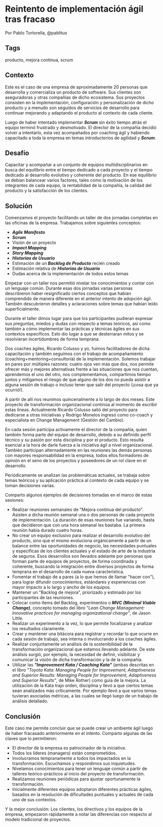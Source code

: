 

Reintento de implementación ágil tras fracaso
=====
Por Pablo Tortorella, @pablitux

Tags
-----
producto, mejora continua, scrum

Contexto
-----
Este es el caso de una empresa de aproximadamente 20 personas que desarrolla y comercializa un producto de software. Sus clientes son aseguradoras y otras compañías de dicho ecosistema. Sus proyectos consisten en la implementación, configuración y personalización de dicho producto y a menudo son seguidos de servicios de desarrollo para continuar mejorando y adaptando el producto al contexto de cada cliente.

Luego de haber intentado implementar **_Scrum_** sin éxito tiempo atrás el equipo terminó frustrado y desmotivado. El director de la compañía decidió volver a intentarlo, esta vez acompañados por coaching ágil y habiendo capacitado a toda la empresa en temas introductorios de agilidad y **_Scrum_**.

Desafío
-----
Capacitar y acompañar a un conjunto de equipos multidisciplinarios en busca del equilibrio entre el tiempo dedicado a cada proyecto y el tiempo dedicado al desarrollo evolutivo y coherente del producto. En ese equilibrio se debían balancear varios factores, tales como la motivación de los integrantes de cada equipo, la rentabilidad de la compañía, la calidad del producto y la satisfacción de los clientes.

Solución
-----
Comenzamos el proyecto facilitando un taller de dos jornadas completas en las oficinas de la empresa.
Trabajamos sobre siguientes conceptos:
* **_Agile Manifesto_**
* **_Scrum_**
* Visión de un proyecto
* **_Impact Mapping_**
* **_Story Mapping_**
* **_Historias de Usuario_**
* Estimación de un **_Backlog de Producto_** recién creado
* Estimación relativa de **_Historias de Usuario_**
* Dudas acerca de la implementación de todos estos temas

Empezar con un taller nos permitió nivelar los conocimientos y contar con un lenguaje común. Durante esas dos jornadas varias personas describieron haber resignificado ciertos conceptos que habían comprendido de manera diferente en el anterior intento de adopción ágil. También descubrieron detalles y aclaraciones sobre temas que habían leído superficialmente.

Durante el taller dimos lugar para que los participantes pudieran expresar sus preguntas, miedos y dudas con respecto a temas teóricos, así como también a cómo implementar las prácticas y técnicas ágiles en sus contextos específicos. Esto dio lugar a que se desterraran mitos y se resolvieran incertidumbres de forma temprana.

Dos coaches ágiles, Ricardo Colusso y yo, fuimos facilitadores de dicha capacitación y también seguimos con el trabajo de acompañamiento (coaching+mentoring+consultoría) de la implementación. Solemos trabajar en pares por múltiples razones: cuatro ojos ven más que dos, nos permite ofrecer más y mejores alternativas frente a las situaciones que nos cuentan, aprendemos el uno del otro, nos complementamos, compartimos tiempo juntos y mitigamos el riesgo de que alguno de los dos no pueda asistir a alguna sesión de trabajo o incluso tener que salir del proyecto (¡cosa que ya ocurrió!). 

A partir de allí nos reunimos quincenalmente a lo largo de dos meses. Este proyecto de transformación organizacional continúa al momento de escribir estas líneas. Actualmente Ricardo Colusso salió del proyecto para dedicarse a otras iniciativas y Rodrigo Monelos ingresó como co-coach y especialista en Change Management (Gestión del Cambio).

En cada sesión participa activamente el director de la compañía, quien también forma parte del equipo de desarrollo, debido a su definido perfil técnico y su pasión por esta disciplina y por el producto. Esto resulta esencial a la hora de darle fuerza a la iniciativa ágil a nivel organizacional. También participan alternadamente en las reuniones las demás personas con mayores responsabilidad en la empresa, todos ellos formadores de opinión en el seno de los proyectos y poseedores de un rol clave en el desarrollo.

Periódicamente se analizan las problemáticas actuales, se trabaja sobre temas teóricos y su aplicación práctica al contexto de cada equipo y se toman decisiones varias.

Comparto algunos ejemplos de decisiones tomadas en el marco de estas sesiones:
* Realizar reuniones semanales de "Mejora continua del producto". Asisten a dicha reunión semanal una o dos personas de cada proyecto de implementación. La duración de esas reuniones fue variando, hasta que decidieron que con una hora semanal les bastaba. La primera reunión había durado cuatro horas.
* No crear un equipo exclusivo para realizar el desarrollo evolutivo del producto, sino que el mismo evoluciona orgánicamente a partir de un balance entre las oportunidades de negocio, las necesidades puntuales y específicas de los clientes actuales y el estado de arte de la industria de seguros. Esos desarrollos son llevados adelante por personas que forman parte de equipos de proyectos, de forma coordinada y coherente, buscando la integración entre diversos proyectos de forma temprana en el desarrollo de cada nueva característica.
* Fomentar el trabajo de a pares (a lo que hemos de llamar "hacer con"), para lograr difundir conocimientos, estándares y experiencias con mayor impacto a lo largo y ancho de los equipos.
* Mantener un "Backlog de mejora", priorizado y estimado por los participantes de las reuniones.
* Colocar como items del Backlog, experimentos o **_MVC (Minimal Viable Change)_**, concepto tomado del libro _"Lean Change Management: Innovative practices for managing organizational change"_, de Jason Little.
* Realizar un experimento a la vez, lo que permite focalizarse y analizar los resultados claramente.
* Crear y mantener una bitácora para registrar y recordar lo que ocurre en cada sesión de trabajo, sea interna o involucrando a los coaches ágiles.
* Realizar conjuntamente un análisis de la sostenibilidad de la transformación organizacional que estamos llevando adelante. De este análisis surgió, por ejemplo, la necesidad de definir, visibilizar y comunicar la visión de dicha transformación y la de la compañía.
* Utilizar las **_"Improvement Kata / Coaching Kata"_** (ambas descritas en el libro _"Toyota Kata: Managing People for Improvement, Adaptiveness and Superior Results: Managing People for Improvement, Adaptiveness and Superior Results"_, de Mike Rother) como guía de la mejora. La utilización de la Kata trajo orden, disciplina y llevó a que ciertos temas sean analizados más críticamente. Por ejemplo llevó a que varios temas tuvieran asociadas métricas, a las cuales se llegó luego de un trabajo de análisis detallado.

Conclusión
-----
Este caso me permite concluir que se puede crear un ambiente ágil luego de haber fracasado anteriormente en el intento.
Comparto algunas de las claves que lo permitieron:
* El director de la empresa es patrocinador de la iniciativa.
* Todos los líderes (managers) están comprometidos.
* Involucramos tempranamente a todos los impactados en la transformación. Escuchamos y respondimos sus inquietudes.
* Nivelamos conocimientos para tener un lenguaje común a partir de talleres teórico-prácticos al inicio del proyecto de transformación.
* Realizamos reuniones periódicas para ajustar oportunamente la transformación.
* Inicialmente diferentes equipos adoptaron diferentes prácticas ágiles, basados en la resolución de dificultades puntuales y actuales de cada uno de sus contextos.

Y la mejor conclusión: Los clientes, los directivos y los equipos de la empresa, empezaron rápidamente a notar las diferencias con respecto al modelo tradicional de proyectos.
